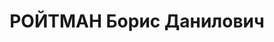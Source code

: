 ---
title: РОЙТМАН Борис Данилович
description: "Род. в 1909, Винницкая обл., Могилев-Подольский р-н, дер. Яругай, еврей,\
  \ член ВЛКСМ с 1924 по 1936 гг. Проживал: г. Казань. Инженер-конструктор, авиаз-д\
  \ № 124 \n  Арестован 29.06.1937. Обв. по ст. 58-9, 58-11, 58-8, 58-6 ч.1. (\"участник\
  \ троцкистской шпионской организации, подрывная деятельность\"). Приговор: ВК ВС\
  \ СССР, 31.10.1937 – ВМН с конфискацией имущества. Расстрелян 31.10.1937, в г.Новосибирск.\
  \ \n  Реабилитирован 27.06.1957"
---
